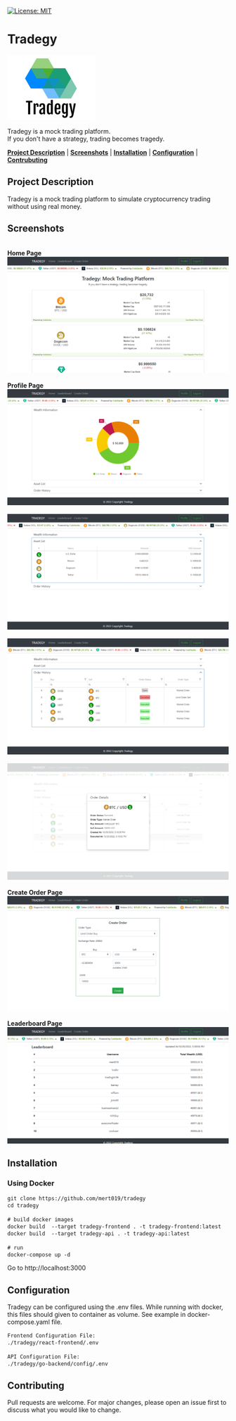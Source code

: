 [![License: MIT](https://img.shields.io/badge/License-MIT-yellow.svg)](https://opensource.org/licenses/MIT)

# Tradegy
<img src="react-frontend\public\tradegy_logo_readme.png">

Tradegy is a mock trading platform. \
If you don't have a strategy, trading becomes tragedy.

[**Project Description**](#project-description) |
[**Screenshots**](#screenshots) |
[**Installation**](#installation) |
[**Configuration**](#configuration) |
[**Contrubuting**](#contributing)

## Project Description
Tradegy is a mock trading platform to simulate cryptocurrency trading without using real money.

## Screenshots
\
**Home Page**
\
<img src="docs/screenshots/main.png"/>
<br>
\
**Profile Page**
\
<img src="docs/screenshots/profile-wealth-info.png"/>
<br>
\
<img src="docs/screenshots/profile-asset-list.png"/>
<br>
\
<img src="docs/screenshots/profile-order-history.png"/>
<br>
\
<img src="docs/screenshots/profile-order-details.png"/>
<br>
\
**Create Order Page**
\
<img src="docs/screenshots/create-order.png"/>
<br>
\
**Leaderboard Page**
\
<img src="docs/screenshots/leaderboard.png"/>
<br>


## Installation
### Using Docker
```console
git clone https://github.com/mert019/tradegy
cd tradegy

# build docker images
docker build  --target tradegy-frontend . -t tradegy-frontend:latest
docker build  --target tradegy-api . -t tradegy-api:latest

# run
docker-compose up -d
```
Go to http://localhost:3000

## Configuration
Tradegy can be configured using the .env files. While running with docker, this files should given to container as volume. See example in docker-compose.yaml file.
```console
Frontend Configuration File: 
./tradegy/react-frontend/.env

API Configuration File:
./tradegy/go-backend/config/.env
```

## Contributing
Pull requests are welcome. For major changes, please open an issue first to discuss what you would like to change.

